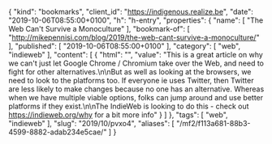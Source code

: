 {
  "kind": "bookmarks",
  "client_id": "https://indigenous.realize.be",
  "date": "2019-10-06T08:55:00+0100",
  "h": "h-entry",
  "properties": {
    "name": [
      "The Web Can't Survive a Monoculture"
    ],
    "bookmark-of": [
      "http://mikepennisi.com/blog/2019/the-web-cant-survive-a-monoculture/"
    ],
    "published": [
      "2019-10-06T08:55:00+0100"
    ],
    "category": [
      "web",
      "indieweb"
    ],
    "content": [
      {
        "html": "",
        "value": "This is a great article on why we can't just let Google Chrome / Chromium take over the Web, and need to fight for other alternatives.\n\nBut as well as looking at the browsers, we need to look to the platforms too. If everyone ie uses Twitter, then Twitter are less likely to make changes because no one has an alternative. Whereas when we have multiple viable options, folks can jump around and use better platforms if they exist.\n\nThe IndieWeb is looking to do this - check out https://indieweb.org/why for a bit more info"
      }
    ]
  },
  "tags": [
    "web",
    "indieweb"
  ],
  "slug": "2019/10/pvxo4",
  "aliases": [
    "/mf2/f113a681-88b3-4599-8882-adab234e5cae/"
  ]
}

